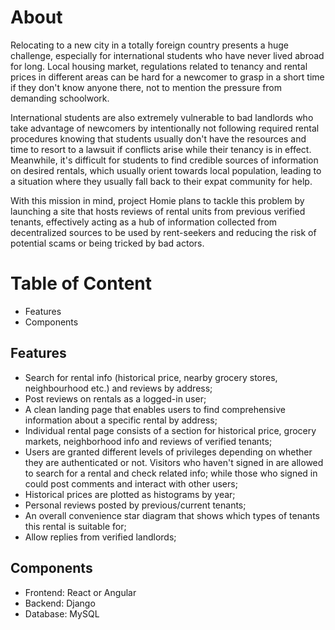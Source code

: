 # About

Relocating to a new city in a totally foreign country presents a huge challenge, especially for international students who have never lived abroad for long.
Local housing market, regulations related to tenancy and rental prices in different areas can be hard for a newcomer to grasp in a short time if they don't
know anyone there, not to mention the pressure from demanding schoolwork.

International students are also extremely vulnerable to bad landlords who take advantage of newcomers by intentionally not following required rental procedures
knowing that students usually don't have the resources and time to resort to a lawsuit if conflicts arise while their tenancy is in effect. Meanwhile, it's difficult
for students to find credible sources of information on desired rentals, which usually orient towards local population, leading to a situation where they usually fall back to
their expat community for help.

With this mission in mind, project Homie plans to tackle this problem by launching a site that hosts reviews of
rental units from previous verified tenants, effectively acting as a hub of information collected from decentralized sources to be used by rent-seekers and reducing
the risk of potential scams or being tricked by bad actors.

# Table of Content

- Features
- Components

## Features

- Search for rental info (historical price, nearby grocery stores, neighbourhood etc.) and reviews by address;
- Post reviews on rentals as a logged-in user;
- A clean landing page that enables users to find comprehensive information about a specific rental by address;
- Individual rental page consists of a section for historical price, grocery markets, neighborhood info and reviews of verified tenants;
- Users are granted different levels of privileges depending on whether they are authenticated or not. Visitors who haven't signed in are allowed to search for a rental and check related info; while those who signed in could post comments and interact with other users;
- Historical prices are plotted as histograms by year;
- Personal reviews posted by previous/current tenants;
- An overall convenience star diagram that shows which types of tenants this rental is suitable for;
- Allow replies from verified landlords;

## Components

- Frontend: React or Angular
- Backend: Django
- Database: MySQL
